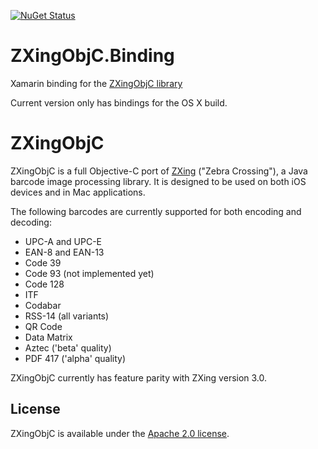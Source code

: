 [![NuGet Status](http://img.shields.io/nuget/v/ZXingObjC.OSX.Binding.svg?style=flat)](https://www.nuget.org/packages/ZXingObjC.OSX.Binding/)

# ZXingObjC.Binding

Xamarin binding for the [ZXingObjC library](https://github.com/TheLevelUp/ZXingObjC)

Current version only has bindings for the OS X build.

# ZXingObjC

ZXingObjC is a full Objective-C port of [ZXing](https://github.com/zxing/zxing) ("Zebra Crossing"), a Java barcode image processing library. It is designed to be used on both iOS devices and in Mac applications.

The following barcodes are currently supported for both encoding and decoding:

* UPC-A and UPC-E
* EAN-8 and EAN-13
* Code 39
* Code 93 (not implemented yet)
* Code 128
* ITF
* Codabar
* RSS-14 (all variants)
* QR Code
* Data Matrix
* Aztec ('beta' quality)
* PDF 417 ('alpha' quality)

ZXingObjC currently has feature parity with ZXing version 3.0.

## License

ZXingObjC is available under the [Apache 2.0 license](http://www.apache.org/licenses/LICENSE-2.0.html).
